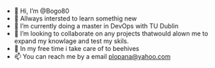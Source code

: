 - 👋 Hi, I’m @Bogo80
- 👀 Allways intersted to learn somethig new 
- 🌱 I’m currently doing a master in DevOps with TU Dublin 
- 💞️ I’m looking to collaborate on any projects thatwould alown me to expand my knowlage and test my skils.
- 🐝 In my free time i take care of to beehives 
- 📫 You can reach me by a email plopana@yahoo.com

<!---
Bogo80/Bogo80 is a ✨ special ✨ repository because its `README.md` (this file) appears on your GitHub profile.
You can click the Preview link to take a look at your changes.
--->
